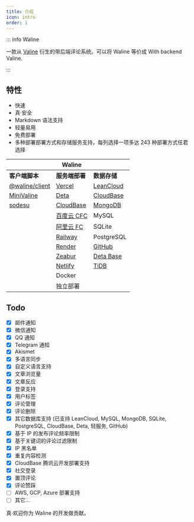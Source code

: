 ```yaml
---
title: 介绍
icon: intro
order: 1
---
```


::: info Waline

一款从 [Valine](https://valine.js.org) 衍生的带后端评论系统。可以将 Waline 等价成 With backend Valine.

:::

<!-- more -->

## 特性

- 快速
- 真·安全
- Markdown 语法支持
- 轻量易用
- 免费部署
- 多种部署部署方式和存储服务支持，每列选择一项多达 243 种部署方式任君选择

|                                                 | Waline                                                          |                                                              |
| ----------------------------------------------- | --------------------------------------------------------------- | ------------------------------------------------------------ |
| **客户端脚本**                                  | **服务端部署**                                                  | **数据存储**                                                 |
| [@waline/client](https://waline.js.org)         | [Vercel](https://vercel.com)                                    | [LeanCloud](https://leancloud.app)                           |
| [MiniValine](https://minivaline.js.org/)        | [Deta](https://deta.space)                                      | [CloudBase](https://cloudbase.net)                           |
| [sodesu](https://github.com/BeiyanYunyi/sodesu) | [CloudBase](https://cloudbase.net/)                             | [MongoDB](https://mongodb.com)                               |
|                                                 | [百度云 CFC](https://console.bce.baidu.com/cfc/#/cfc/functions) | MySQL                                                        |
|                                                 | [阿里云 FC](https://fc.console.aliyun.com/)                     | SQLite                                                       |
|                                                 | [Railway](https://railway.app)                                  | PostgreSQL                                                   |
|                                                 | [Render](https://render.com)                                    | [GitHub](https://github.com)                                 |
|                                                 | [Zeabur](https://zeabur.com)                                    | [Deta Base](https://deta.space/docs/en/reference/base/about) |
|                                                 | [Netlify](https://netlify.com)                                  | [TiDB](https://tidbcloud.com/)                               |
|                                                 | Docker                                                          |                                                              |
|                                                 | 独立部署                                                        |                                                              |

## Todo

- [x] 邮件通知
- [x] 微信通知
- [x] QQ 通知
- [x] Telegram 通知
- [x] Akismet
- [x] 多语言同步
- [x] 自定义语言支持
- [x] 文章浏览量
- [x] 文章反应
- [x] 登录支持
- [x] 用户标签
- [x] 评论管理
- [x] 评论删除
- [x] 其它数据库支持 (已支持 LeanCloud, MySQL, MongoDB, SQLite, PostgreSQL, CloudBase, Deta, 轻服务, GitHub)
- [x] 基于 IP 的发布评论频率限制
- [x] 基于关键词的评论过滤限制
- [x] IP 黑名单
- [x] 重复内容检测
- [x] CloudBase 腾讯云开发部署支持
- [x] 社交登录
- [x] 置顶评论
- [x] 评论赞踩
- [ ] AWS, GCP, Azure 部署支持
- [ ] 其它...

真·欢迎你为 Waline 的开发做贡献。
